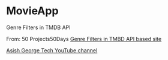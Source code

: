 # MovieApp
Genre Filters in TMDB API

From:
50 Projects50Days
[Genre Filters in TMBD API based site](https://youtu.be/_KzimS9fcM0)

[Asish George Tech YouTube channel](https://www.youtube.com/channel/UC9v2BVgmJCQNN_RJKN6pZDw)
